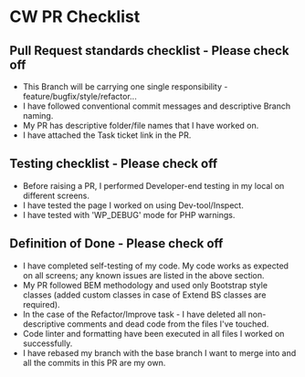 # CW PR Checklist 
## Pull Request standards checklist - Please check off
- This Branch will be carrying one single responsibility - feature/bugfix/style/refactor...
- I have followed conventional commit messages and descriptive Branch naming.
- My PR has descriptive folder/file names that I have worked on.
- I have attached the Task ticket link in the PR.

## Testing checklist - Please check off
- Before raising a PR, I performed Developer-end testing in my local on different screens.
- I have tested the page I worked on using Dev-tool/Inspect.
- I have tested with 'WP_DEBUG' mode for PHP warnings.

## Definition of Done - Please check off
- I have completed self-testing of my code. My code works as expected on all screens; any known issues are listed in the above section.
- My PR followed BEM methodology and used only Bootstrap style classes (added custom classes in case of Extend BS classes are required).
- In the case of the Refactor/Improve task - I have deleted all non-descriptive comments and dead code from the files I've touched.
- Code linter and formatting have been executed in all files I worked on successfully.
- I have rebased my branch with the base branch I want to merge into and all the commits in this PR are my own.
